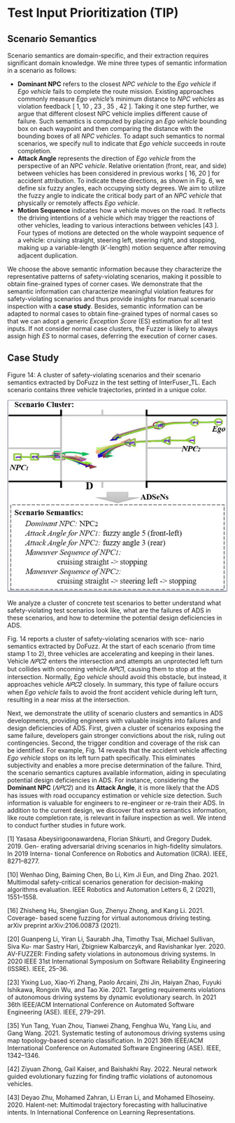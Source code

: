 # Test Input Prioritization (TIP)

## Scenario Semantics

Scenario semantics are domain-specific, and their extraction requires significant domain knowledge. We mine three types of semantic information in a scenario as follows:

- **Dominant NPC** refers to the closest *NPC vehicle*  to the *Ego vehicle*  if *Ego vehicle*  fails to complete the route mission. Existing approaches commonly measure *Ego vehicle*’s minimum distance to *NPC vehicles* as violation feedback [ 1, 10 , 23 , 35 , 42 ]. Taking it one step further, we argue that different closest NPC vehicle implies different cause of failure. Such semantics is computed by placing an *Ego vehicle* bounding box on each waypoint and then comparing the distance with the bounding boxes of all *NPC vehicles*. To adapt such semantics to normal scenarios, we specify null to indicate that *Ego vehicle* succeeds in route completion.
- **Attack Angle** represents the direction of *Ego vehicle* from the perspective of an *NPC vehicle*. Relative orientation (front, rear, and side) between vehicles has been considered in previous works [ 16, 20 ] for accident attribution. To indicate these directions, as shown in Fig. 6, we define six fuzzy angles, each occupying sixty degrees. We aim to utilize the fuzzy angle to indicate the critical body part of an *NPC vehicle* that physically or remotely affects *Ego vehicle*.
- **Motion Sequence** indicates how a vehicle moves on the road. It reflects the driving intentions of a vehicle which may trigger the reactions of other vehicles, leading to various interactions between vehicles [43 ]. Four types of motions are detected on the whole waypoint sequence of a vehicle: cruising straight, steering left, steering right, and stopping, making up a variable-length (𝑘′-length) motion sequence after removing adjacent duplication.

We choose the above semantic information because they characterize the representative patterns of safety-violating scenarios, making it possible to obtain fine-grained types of corner cases. We demonstrate that the semantic information can characterize meaningful violation features for safety-violating scenarios and thus provide insights for manual scenario inspection with a **case study**. Besides, semantic information can be adapted to normal cases to obtain fine-grained types of normal cases so that we can adopt a generic *Exception Score* (ES) estimation for all test inputs. If not consider normal case clusters, the Fuzzer is likely to always assign high *ES* to normal cases, deferring the execution of corner cases.

## Case Study

Figure 14: A cluster of safety-violating scenarios and their scenario semantics extracted by DoFuzz in the test setting of InterFuser_TL. Each scenario contains three vehicle trajectories, printed in a unique color.

<img title="" src="readme_pic/2024-01-01-01-12-26-image.png" alt="" width="617" data-align="center">

We analyze a cluster of concrete test scenarios to better understand what safety-violating test scenarios look like, what are the failures of ADS in these scenarios, and how to determine the potential design deficiencies in ADS. 

Fig. 14 reports a cluster of safety-violating scenarios with sce- nario semantics extracted by DoFuzz. At the start of each scenario (from time stamp 1 to 2), three vehicles are accelerating and keeping in their lanes. Vehicle *𝑁𝑃𝐶2* enters the intersection and attempts an unprotected left turn but collides with oncoming vehicle *𝑁𝑃𝐶1*, causing them to stop at the intersection. Normally, *Ego vehicle* should avoid this obstacle, but instead, it approaches vehicle *𝑁𝑃𝐶2* closely. In summary, this type of failure occurs when *Ego vehicle* fails to avoid the front accident vehicle during left turn, resulting in a near miss at the intersection. 

Next, we demonstrate the utility of scenario clusters and semantics in ADS developments, providing engineers with valuable insights into failures and design deficiencies of ADS. First, given a cluster of scenarios exposing the same failure, developers gain stronger convictions about the risk, ruling out contingencies. Second, the trigger condition and coverage of the risk can be identified. For example, Fig. 14 reveals that the accident vehicle affecting *Ego vehicle* stops on its left turn path specifically. This eliminates subjectivity and enables a more precise determination of the failure. Third, the scenario semantics captures available information, aiding in speculating potential design deficiencies in ADS. For instance, considering the **Dominant NPC** (*𝑁𝑃𝐶2*) and its **Attack Angle**, it is more likely that the ADS has issues with road occupancy estimation or vehicle size detection. Such information is valuable for engineers to re-engineer or re-train their ADS. In addition to the current design, we discover that extra semantics information, like route completion rate, is relevant in failure inspection as well. We intend to conduct further studies in future work.

[1] Yasasa Abeysirigoonawardena, Florian Shkurti, and Gregory Dudek. 2019. Gen- erating adversarial driving scenarios in high-fidelity simulators. In 2019 Interna- tional Conference on Robotics and Automation (ICRA). IEEE, 8271–8277.

[10] Wenhao Ding, Baiming Chen, Bo Li, Kim Ji Eun, and Ding Zhao. 2021. Multimodal safety-critical scenarios generation for decision-making algorithms evaluation. IEEE Robotics and Automation Letters 6, 2 (2021), 1551–1558.

[16] Zhisheng Hu, Shengjian Guo, Zhenyu Zhong, and Kang Li. 2021. Coverage- based scene fuzzing for virtual autonomous driving testing. arXiv preprint arXiv:2106.00873 (2021).

[20] Guanpeng Li, Yiran Li, Saurabh Jha, Timothy Tsai, Michael Sullivan, Siva Ku- mar Sastry Hari, Zbigniew Kalbarczyk, and Ravishankar Iyer. 2020. AV-FUZZER: Finding safety violations in autonomous driving systems. In 2020 IEEE 31st International Symposium on Software Reliability Engineering (ISSRE). IEEE, 25–36.

[23] Yixing Luo, Xiao-Yi Zhang, Paolo Arcaini, Zhi Jin, Haiyan Zhao, Fuyuki Ishikawa, Rongxin Wu, and Tao Xie. 2021. Targeting requirements violations of autonomous driving systems by dynamic evolutionary search. In 2021 36th IEEE/ACM International Conference on Automated Software Engineering (ASE). IEEE, 279–291.

[35] Yun Tang, Yuan Zhou, Tianwei Zhang, Fenghua Wu, Yang Liu, and Gang Wang. 2021. Systematic testing of autonomous driving systems using map topology-based scenario classification. In 2021 36th IEEE/ACM International Conference on Automated Software Engineering (ASE). IEEE, 1342–1346.

[42] Ziyuan Zhong, Gail Kaiser, and Baishakhi Ray. 2022. Neural network guided evolutionary fuzzing for finding traffic violations of autonomous vehicles.

[43] Deyao Zhu, Mohamed Zahran, Li Erran Li, and Mohamed Elhoseiny. 2020. Halent-net: Multimodal trajectory forecasting with hallucinative intents. In International Conference on Learning Representations.
